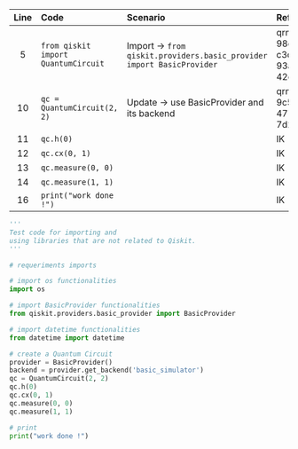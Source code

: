 | Line | Code                                                     | Scenario                                                           | Reference                                                   | Artifact                  | Refactoring                                                   |
| :--: | :------------------------------------------------------ | :---------------------------------------------------------------- | :-------------------------------------------------------- | :----------------------- | :---------------------------------------------------------- |
| 5    | `from qiskit import QuantumCircuit`                     | Import -> `from qiskit.providers.basic_provider import BasicProvider` | qrn_notax_ddbb-98ed0e4a-c3d2-4c4f-93a7-42ebe62e7869     | qiskit.providers.basic_provider | `from qiskit import BasicProvider`                          |
| 10   | `qc = QuantumCircuit(2, 2)`                             | Update -> use BasicProvider and its backend                       | qrn_notax_ddbb-9c5ff30f-89b3-477d-8e94-7d231d6ab6bd      | QuantumCircuit           | `provider = BasicProvider(); backend = provider.get_backend('basic_simulator'); qc = QuantumCircuit(2, 2)` |
| 11   | `qc.h(0)`                                              |                                                              | IK                                                       | QuantumCircuit           | `qc.h(0)`                                                  |
| 12   | `qc.cx(0, 1)`                                          |                                                              | IK                                                       | QuantumCircuit           | `qc.cx(0, 1)`                                              |
| 13   | `qc.measure(0, 0)`                                     |                                                              | IK                                                       | QuantumCircuit           | `qc.measure(0, 0)`                                         |
| 14   | `qc.measure(1, 1)`                                     |                                                              | IK                                                       | QuantumCircuit           | `qc.measure(1, 1)`                                         |
| 16   | `print("work done !")`                                 |                                                              | IK                                                       | print                   | `print("work done !")`                                     |

```python
'''
Test code for importing and 
using libraries that are not related to Qiskit.
'''

# requeriments imports

# import os functionalities
import os

# import BasicProvider functionalities
from qiskit.providers.basic_provider import BasicProvider

# import datetime functionalities
from datetime import datetime

# create a Quantum Circuit
provider = BasicProvider()
backend = provider.get_backend('basic_simulator')
qc = QuantumCircuit(2, 2)
qc.h(0)
qc.cx(0, 1)
qc.measure(0, 0)
qc.measure(1, 1)

# print
print("work done !")
```